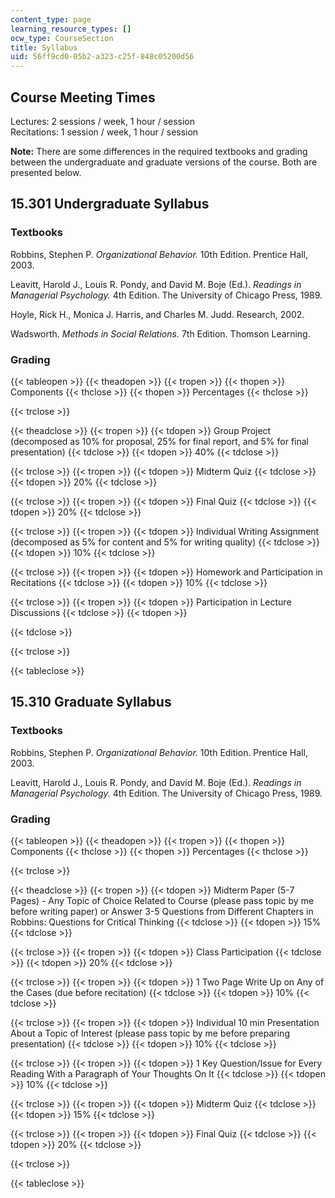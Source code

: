 ```yaml
---
content_type: page
learning_resource_types: []
ocw_type: CourseSection
title: Syllabus
uid: 56ff9cd0-05b2-a323-c25f-848c05200d56
---
```


Course Meeting Times
--------------------

Lectures: 2 sessions / week, 1 hour / session  
Recitations: 1 session / week, 1 hour / session

**Note:** There are some differences in the required textbooks and grading between the undergraduate and graduate versions of the course. Both are presented below.

15.301 Undergraduate Syllabus
-----------------------------

### Textbooks

Robbins, Stephen P. _Organizational Behavior._ 10th Edition. Prentice Hall, 2003.

Leavitt, Harold J., Louis R. Pondy, and David M. Boje (Ed.). _Readings in Managerial Psychology._ 4th Edition. The University of Chicago Press, 1989.

Hoyle, Rick H., Monica J. Harris, and Charles M. Judd. Research, 2002.

Wadsworth. _Methods in Social Relations._ 7th Edition. Thomson Learning.

### Grading

{{< tableopen >}}
{{< theadopen >}}
{{< tropen >}}
{{< thopen >}}
Components
{{< thclose >}}
{{< thopen >}}
Percentages
{{< thclose >}}

{{< trclose >}}

{{< theadclose >}}
{{< tropen >}}
{{< tdopen >}}
Group Project (decomposed as 10% for proposal, 25% for final report, and 5% for final presentation)
{{< tdclose >}}
{{< tdopen >}}
40%
{{< tdclose >}}

{{< trclose >}}
{{< tropen >}}
{{< tdopen >}}
Midterm Quiz
{{< tdclose >}}
{{< tdopen >}}
20%
{{< tdclose >}}

{{< trclose >}}
{{< tropen >}}
{{< tdopen >}}
Final Quiz
{{< tdclose >}}
{{< tdopen >}}
20%
{{< tdclose >}}

{{< trclose >}}
{{< tropen >}}
{{< tdopen >}}
Individual Writing Assignment (decomposed as 5% for content and 5% for writing quality)
{{< tdclose >}}
{{< tdopen >}}
10%
{{< tdclose >}}

{{< trclose >}}
{{< tropen >}}
{{< tdopen >}}
Homework and Participation in Recitations
{{< tdclose >}}
{{< tdopen >}}
10%
{{< tdclose >}}

{{< trclose >}}
{{< tropen >}}
{{< tdopen >}}
Participation in Lecture Discussions
{{< tdclose >}}
{{< tdopen >}}

{{< tdclose >}}

{{< trclose >}}

{{< tableclose >}}

  

15.310 Graduate Syllabus
------------------------

### Textbooks

Robbins, Stephen P. _Organizational Behavior._ 10th Edition. Prentice Hall, 2003.

Leavitt, Harold J., Louis R. Pondy, and David M. Boje (Ed.). _Readings in Managerial Psychology._ 4th Edition. The University of Chicago Press, 1989.

### Grading

{{< tableopen >}}
{{< theadopen >}}
{{< tropen >}}
{{< thopen >}}
Components
{{< thclose >}}
{{< thopen >}}
Percentages
{{< thclose >}}

{{< trclose >}}

{{< theadclose >}}
{{< tropen >}}
{{< tdopen >}}
Midterm Paper (5-7 Pages) - Any Topic of Choice Related to Course (please pass topic by me before writing paper) or Answer 3-5 Questions from Different Chapters in Robbins: Questions for Critical Thinking
{{< tdclose >}}
{{< tdopen >}}
15%
{{< tdclose >}}

{{< trclose >}}
{{< tropen >}}
{{< tdopen >}}
Class Participation
{{< tdclose >}}
{{< tdopen >}}
20%
{{< tdclose >}}

{{< trclose >}}
{{< tropen >}}
{{< tdopen >}}
1 Two Page Write Up on Any of the Cases (due before recitation)
{{< tdclose >}}
{{< tdopen >}}
10%
{{< tdclose >}}

{{< trclose >}}
{{< tropen >}}
{{< tdopen >}}
Individual 10 min Presentation About a Topic of Interest (please pass topic by me before preparing presentation)
{{< tdclose >}}
{{< tdopen >}}
10%
{{< tdclose >}}

{{< trclose >}}
{{< tropen >}}
{{< tdopen >}}
1 Key Question/Issue for Every Reading With a Paragraph of Your Thoughts On It
{{< tdclose >}}
{{< tdopen >}}
10%
{{< tdclose >}}

{{< trclose >}}
{{< tropen >}}
{{< tdopen >}}
Midterm Quiz
{{< tdclose >}}
{{< tdopen >}}
15%
{{< tdclose >}}

{{< trclose >}}
{{< tropen >}}
{{< tdopen >}}
Final Quiz
{{< tdclose >}}
{{< tdopen >}}
20%
{{< tdclose >}}

{{< trclose >}}

{{< tableclose >}}